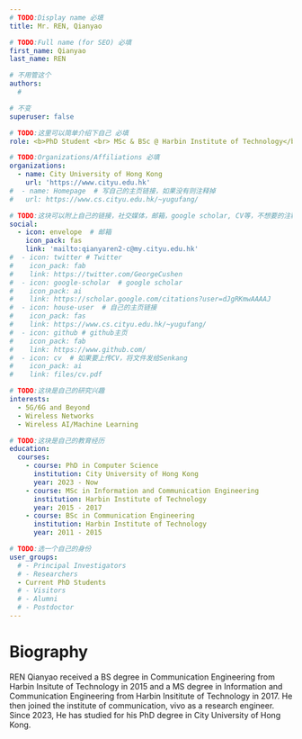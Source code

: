 ```yaml
---
# TODO:Display name 必填
title: Mr. REN, Qianyao  

# TODO:Full name (for SEO) 必填
first_name: Qianyao   
last_name: REN

# 不用管这个
authors:
  # 

# 不变
superuser: false

# TODO:这里可以简单介绍下自己 必填
role: <b>PhD Student <br> MSc & BSc @ Harbin Institute of Technology</b>

# TODO:Organizations/Affiliations 必填
organizations:
  - name: City University of Hong Kong 
    url: 'https://www.cityu.edu.hk'
#  - name: Homepage  # 写自己的主页链接，如果没有则注释掉
#   url: https://www.cs.cityu.edu.hk/~yugufang/

# TODO:这块可以附上自己的链接，社交媒体，邮箱，google scholar, CV等，不想要的注释掉即可
social:
  - icon: envelope  # 邮箱
    icon_pack: fas
    link: 'mailto:qianyaren2-c@my.cityu.edu.hk'
#  - icon: twitter # Twitter
#    icon_pack: fab  
#    link: https://twitter.com/GeorgeCushen
#  - icon: google-scholar  # google scholar
#    icon_pack: ai
#    link: https://scholar.google.com/citations?user=dJgRKmwAAAAJ
#  - icon: house-user  # 自己的主页链接
#    icon_pack: fas
#    link: https://www.cs.cityu.edu.hk/~yugufang/
#  - icon: github # github主页
#    icon_pack: fab   
#    link: https://www.github.com/
#  - icon: cv  # 如果要上传CV，将文件发给Senkang
#    icon_pack: ai
#    link: files/cv.pdf

# TODO:这块是自己的研究兴趣
interests:
  - 5G/6G and Beyond
  - Wireless Networks
  - Wireless AI/Machine Learning

# TODO:这块是自己的教育经历
education:
  courses:
    - course: PhD in Computer Science
      institution: City University of Hong Kong
      year: 2023 - Now
    - course: MSc in Information and Communication Engineering
      institution: Harbin Institute of Technology
      year: 2015 - 2017
    - course: BSc in Communication Engineering
      institution: Harbin Institute of Technology
      year: 2011 - 2015

# TODO:选一个自己的身份
user_groups:
  # - Principal Investigators
  # - Researchers
  - Current PhD Students
  # - Visitors
  # - Alumni
  # - Postdoctor
---
```

<!-- TODO:写自己的Biography -->
# Biography
<!-- <p style="text-align:justify">  -->
REN Qianyao received a BS degree in Communication Engineering from Harbin Insitute of Technology in 2015 and a MS degree in Information and Communication Engineering from Harbin Insititute of Technology in 2017. He then joined the institute of communication, vivo as a research engineer. Since 2023, He has studied for his PhD degree in City University of Hong Kong.

